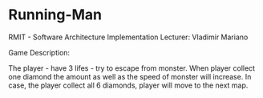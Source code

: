# Running-Man
RMIT - Software Architecture Implementation 
Lecturer: Vladimir Mariano

Game Description: 

The player - have 3 lifes - try to escape from monster. When player collect one diamond the amount as well as the speed of monster will increase. In case, the player collect all 6 diamonds, player will move to the next map. 
